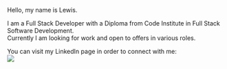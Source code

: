 Hello, my name is Lewis.

I am a Full Stack Developer with a Diploma from Code Institute in Full Stack Software Development.  
Currently I am looking for work and open to offers in various roles.  

You can visit my LinkedIn page in order to connect with me:   
[<img src="https://external-content.duckduckgo.com/iu/?u=https%3A%2F%2Ftoppng.com%2Fuploads%2Fthumbnail%2Flinkedin-logo-png-file-11660255232hg8rdcjztm.png&f=1&nofb=1&ipt=de7f607146c846818900132897fbaf7c3a6b2dce088a33acd9d9dc175b99805f&ipo=images">](https://www.linkedin.com/in/lhazelwood/)


